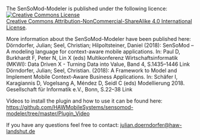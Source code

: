 The SenSoMod-Modeler is published under the following licence:
<a rel="license" href="http://creativecommons.org/licenses/by-nc-sa/4.0/"><img alt="Creative Commons License" style="border-width:0" src="https://i.creativecommons.org/l/by-nc-sa/4.0/88x31.png" /></a><br /><a rel="license" href="http://creativecommons.org/licenses/by-nc-sa/4.0/">Creative Commons Attribution-NonCommercial-ShareAlike 4.0 International License</a>.

More information about the SenSoMod-Modeler have been published here:
Dörndorfer, Julian; Seel, Christian; Hilpoltsteiner, Daniel (2018): SenSoMod – A modeling language for context-aware mobile applications. In: Paul D, Burkhardt F, Peter N, Lin X (eds) Multikonferenz Wirtschaftsinformatik (MKWI): Data Driven X - Turning Data into Value, Band 4, S.1435–1446 Link
Dörndorfer, Julian; Seel, Christian. (2018): A Framework to Model and Implement Mobile Context-Aware Business Applications. In: Schäfer I, Karagiannis D, Vogelsang A, Méndez D, Seidl C (eds) Modellierung 2018. Gesellschaft für Informatik e.V., Bonn, S.22–38 Link

Videos to install the plugin and how to use it can be found here:
https://github.com/HAWMobileSystems/sensomod-modeler/tree/master/Plugin_Video

If you have any questions feel free to contact: julian.doerndorfer@haw-landshut.de